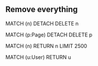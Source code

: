 Remove everything
-----------------
MATCH (n) DETACH DELETE n

MATCH (p:Page) DETACH DELETE p

MATCH (n) RETURN n LIMIT 2500

MATCH (u:User) RETURN u
